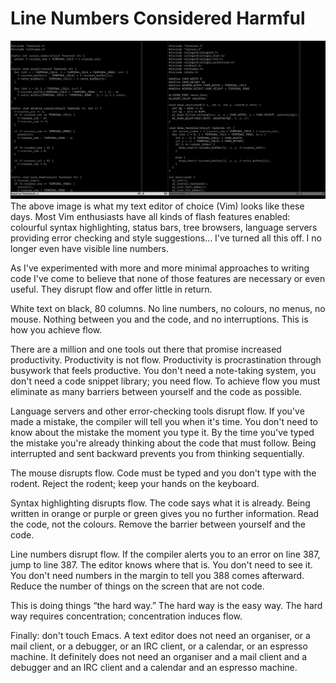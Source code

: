 # Line Numbers Considered Harmful

![A screenshot of the Vim text editor.](media/vimquiet.png)
The above image is what my text editor of choice (Vim) looks like these days.
Most Vim enthusiasts have all kinds of flash features enabled: colourful syntax
highlighting, status bars, tree browsers, language servers providing error
checking and style suggestions... I've turned all this off. I no longer even
have visible line numbers.

As I've experimented with more and more minimal approaches to writing code I've
come to believe that none of those features are necessary or even useful. They
disrupt flow and offer little in return.

White text on black, 80 columns. No line numbers, no colours, no menus, no
mouse. Nothing between you and the code, and no interruptions. This is how you
achieve flow.

There are a million and one tools out there that promise increased
productivity.  Productivity is not flow. Productivity is procrastination
through busywork that feels productive. You don't need a note-taking system,
you don't need a code snippet library; you need flow. To achieve flow you must
eliminate as many barriers between yourself and the code as possible.

Language servers and other error-checking tools disrupt flow. If you've made a
mistake, the compiler will tell you when it's time. You don't need to know
about the mistake the moment you type it. By the time you've typed the mistake
you're already thinking about the code that must follow. Being interrupted and
sent backward prevents you from thinking sequentially.

The mouse disrupts flow. Code must be typed and you don't type with the rodent.
Reject the rodent; keep your hands on the keyboard.

Syntax highlighting disrupts flow. The code says what it is already. Being
written in orange or purple or green gives you no further information. Read the
code, not the colours. Remove the barrier between yourself and the code.

Line numbers disrupt flow. If the compiler alerts you to an error on line 387,
jump to line 387. The editor knows where that is. You don't need to see it. You
don't need numbers in the margin to tell you 388 comes afterward. Reduce the
number of things on the screen that are not code.

This is doing things “the hard way.” The hard way is the easy way. The hard way
requires concentration; concentration induces flow.

Finally: don't touch Emacs. A text editor does not need an organiser, or a mail
client, or a debugger, or an IRC client, or a calendar, or an espresso machine.
It definitely does not need an organiser and a mail client and a debugger and
an IRC client and a calendar and an espresso machine.
